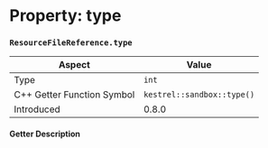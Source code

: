 
# Property: type
### `ResourceFileReference.type`

| Aspect | Value |
| --- | --- |
| Type | `int` |
| C++ Getter Function Symbol | `kestrel::sandbox::type()` |
| Introduced | 0.8.0 |

#### Getter Description


